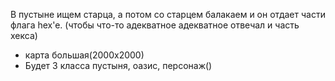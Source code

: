 В пустыне ищем старца, а потом со старцем балакаем и он отдает части флага hex'e. 
(чтобы что-то адекватное адекватное отвечал и часть хекса)
- карта большая(2000х2000)
- Будет 3 класса пустыня, оазис, персонаж()